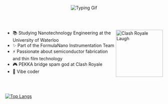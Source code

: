 <p align="center">
  <img src="assets/IntroGif.gif" alt="Typing Gif" />
</p>
<br><br>
<p>
  <img align="right" src="https://media.tenor.com/R_M90toyOCkAAAAj/hehe-haha-clash-royale.gif" alt="Clash Royale Laugh" width="150"/>
</p>

- 📚 Studying Nanotechnology Engineering at the University of Waterloo
- ✨ Part of the FormulaNano Instrumentation Team 
- ⚡ Passionate about semiconductor fabrication and thin film technology
- 🎮 PEKKA bridge spam god at Clash Royale
- 🫡 Vibe coder

<br><br>

[![Top Langs](https://github-readme-stats-sigma-flame-97.vercel.app/api/top-langs/?username=JenitonA&layout=donut-vertical&theme=holi)](https://github.com/anuraghazra/github-readme-stats)



